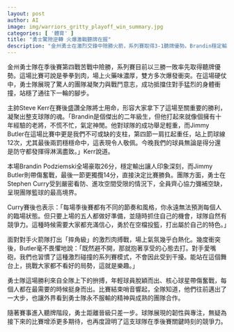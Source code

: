 ```yaml
---
layout: post
author: AI
image: img/warriors_gritty_playoff_win_summary.jpg
categories: [ '體育' ]
title: "勇士驚險逆轉 火爆激戰聽牌在握"
description: "金州勇士在激烈交鋒中險勝火箭，系列賽取得3-1聽牌優勢。Brandin穩定輸出、Butler帶傷奮戰，團隊展現驚人凝聚力，Curry與主帥Kerr盛讚全隊無懼困境。面對對手肉搏衝突，勇士全員樂在拚搏，走出屬於自己的膠著勝利，晉級下一輪只差一步。"
---
```

金州勇士隊在季後賽第四戰苦戰中險勝，系列賽目前以三勝一敗率先取得聽牌優勢。這場比賽可說是拳拳到肉，場上火藥味濃厚，雙方多次爆發衝突。在這場硬仗中，勇士隊展現了驚人的團隊凝聚力與戰鬥意志，成功抵擋住對手猛烈的身體衝撞，站穩了通往下一輪的腳步。

主帥Steve Kerr在賽後盛讚全隊將士用命，形容大家拿下了這場至關重要的勝利，凝聚出整支球隊的魂。「Brandin是個傑出的二年級生，但他打起來就像個擁有十年經驗的老將，不慌不忙，氣定神閒。他對球隊的成功舉足輕重，而Jimmy Butler在這場比賽中更是我們不可或缺的支柱，第四節一肩扛起重任，站上罰球線12次，尤其最後兩罰穩穩命中，這表現令人敬佩。今晚我們的球員無論是得分還是防守都發揮得淋漓盡致。」Kerr說道。

本場Brandin Podziemski全場豪取26分，穩定輸出讓人印象深刻，而Jimmy Butler則帶傷奮戰，最後一節更獨攬14分，直接決定比賽勝負。團隊方面，勇士在Stephen Curry受到嚴密看防、進攻空間受限的情況下，全員齊心協力彌補空缺，呈現團隊籃球的最高境界。

Curry賽後也表示：「每場季後賽都有不同的節奏和風格，你永遠無法預測每個人的臨場狀態。但只要上場的五人都做好準備，並隨時抓住自己的機會，球隊自然有競爭力。這種時候需要大家都充滿信心，勇於在空檔投籃，打出屬於自己的特色。」

面對對手火箭隊打出「摔角級」的激烈肉搏戰，場上氣氛幾乎白熱化。幾度衝突後，Butler毫不畏懼地說：「既然避不開，那就抱著享受的心態去打。對手愛嘴砲，我們也習慣了這種激烈碰撞的系列賽模式，不會因此受到干擾。能站在這個舞台上，挑戰大家都不看好的局勢，這就是樂趣。」

勇士隊這場勝利來自全隊上下的拚搏，年輕球員脫穎而出、核心球星帶傷奮戰，每個人都在最需要的時候挺身而出。比賽結束哨音響起，全隊知道，他們往前邁出了一大步，也讓外界看到勇士隊永不服輸的精神與成熟的團隊合作。

隨著賽事進入聽牌階段，勇士距離晉級只差一步。球隊展現的韌性與專注，無疑為接下來的比賽增添更多期待，也再度證明了這支球隊在季後賽關鍵時刻的競爭力。